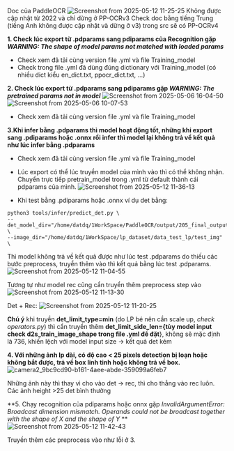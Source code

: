 Doc của PaddleOCR
![Screenshot from 2025-05-12 11-25-25](https://github.com/user-attachments/assets/cf0483f4-f83e-4d02-8bf2-d38c785e8777)
Không được cập nhật từ 2022 và chỉ dừng ở PP-OCRv3
Check doc bằng tiếng Trung (tiếng Anh không được cập nhật và dừng ở v3) trong src sẽ có PP-OCRv4

**1. Check lúc export từ .pdparams sang pdiparams của Recognition gặp 
*WARNING: The shape of model params not matched with loaded params***
+ Check xem đã tải cùng version file .yml và file Training_model
+ Check trong file .yml đã dùng đúng dictionary với Training_model (có nhiều dict kiểu en_dict.txt, ppocr_dict.txt, ...) 

**2. Check lúc export từ .pdparams sang pdiparams gặp 
*WARNING: The pretrained params not in model***
![Screenshot from 2025-05-06 16-04-50](https://github.com/user-attachments/assets/6043b634-2f3b-47f6-a1cf-659766fedee3)
![Screenshot from 2025-05-06 10-07-53](https://github.com/user-attachments/assets/62c799d2-831c-45ec-8794-b66edda0edac)
+ Check xem đã tải cùng version file .yml và file Training_model 

**3.Khi infer bằng .pdparams thì model hoạt động tốt, những khi export sang .pdiparams hoặc .onnx rồi infer thì model lại không trả về kết quả như lúc infer bằng .pdparams**  
+ Check xem đã tải cùng version file .yml và file Training_model 
+ Lúc export có thể lúc truyền model của mình vào thì có thể không nhận. Chuyển trực tiếp pretrain_model trong .yml từ default thành cái pdparams của mình.
![Screenshot from 2025-05-12 11-36-13](https://github.com/user-attachments/assets/31c35c22-5a6f-4be2-a963-9d7c19a2e17c)

+ Khi test bằng .pdiparams hoặc .onnx ví dụ det bằng: 
```
python3 tools/infer/predict_det.py \
--det_model_dir="/home/datdq/1WorkSpace/PaddleOCR/output/205_final_output_best_acc_infer" \
--image_dir="/home/datdq/1WorkSpace/lp_dataset/data_test_lp/test_img" \
```
Thì model không trả về kết quả được như lúc test .pdparams do thiếu các bước preprocess, truyền thêm vào thì kết quả bằng lúc test .pdparams.
![Screenshot from 2025-05-12 11-04-55](https://github.com/user-attachments/assets/d720c9e8-a1de-483f-a351-dfd4a08b5ad2)

Tương tự như model rec cũng cần truyền thêm preprocess step vào
![Screenshot from 2025-05-12 11-13-30](https://github.com/user-attachments/assets/f60202ab-7af2-4423-a2e5-21541c507611)

Det + Rec:
![Screenshot from 2025-05-12 11-20-25](https://github.com/user-attachments/assets/c1b209ef-2cde-4be8-8971-43ae4d13e4d4)

**Chú ý** khi truyền 
**det_limit_type=min** (do LP bé nên cần scale up, *check operators.py*) 
thì cần truyền thêm 
**det_limit_side_len={tùy model input check d2s_train_image_shape trong file .yml để đặt**}, 
không sẽ mặc định là 736, khiến lệch với model input size -> kết quả det kém

**4. Với những ảnh lp dài, có độ cao < 25 pixels detection bị loạn hoặc không bắt được, trả về box linh tinh hoặc không trả về box.**
![camera2_9bc9cd90-b161-4aee-abde-359099a6feb7](https://github.com/user-attachments/assets/8b7aafea-9b7d-4b59-af29-90a6725b2970)

Những ảnh này thì thay vì cho vào det -> rec, thì cho thẳng vào rec luôn.
Các ảnh height >25 det bình thường

**5. Chạy recognition của pdiparams hoặc onnx gặp 
 *InvalidArgumentError: Broadcast dimension mismatch. Operands could not be broadcast together with the shape of X and the shape of Y* **
![Screenshot from 2025-05-12 11-42-43](https://github.com/user-attachments/assets/cc45774b-8656-4d1f-ae00-7657d4386d8c)

Truyền thêm các preprocess vào như lỗi ở 3.
